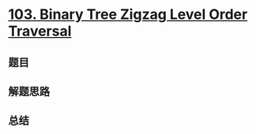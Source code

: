 # [103. Binary Tree Zigzag Level Order Traversal](https://leetcode.com/problems/binary-tree-zigzag-level-order-traversal/)

## 题目


## 解题思路


## 总结


